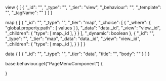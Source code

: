 view {
	[
		{
			"_id": "",
			"_type": "",
			"_tier": "view",
			"_behaviour": "",
			"_template": "",
			"_tagName": ""
		}
	]
}

map {
	[
		{
			"_id": "",
			"_type": "",
			"_tier": "map",
			"_choice": [
				{
					"_where": {
						"global.property.path" : [ values ]
					},
					"_data": "data._id",
					"_view": "view._id",
					"_children": {
						"type": [
							map._id
						],
					}
				}
			],
			"_dynamic": boolean
		},
		{
			"_id": "",
			"_type": "",
			"_tier": "map",
			"_data": "data._id",
			"_view": "view._id",
			"_children": {
				"type": [
					map._id
				],
			}
		}
	]
}

data {
	[
		{
			"_id": "",
			"_type": "",
			"_tier": "data",
			"title": "",
			"body": ""
		}
	]
}

base.behaviour.get("PageMenuComponent") {

}